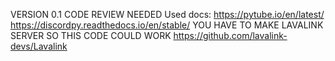 VERSION 0.1 CODE REVIEW NEEDED
Used docs:
  https://pytube.io/en/latest/
  https://discordpy.readthedocs.io/en/stable/
YOU HAVE TO MAKE LAVALINK SERVER SO THIS CODE COULD WORK https://github.com/lavalink-devs/Lavalink
